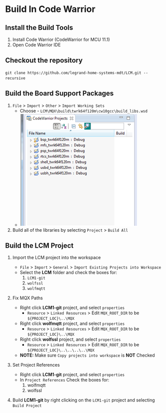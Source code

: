 Build In Code Warrior
=====================

## Install the Build Tools

  1. Install Code Warrior (CodeWarrior for MCU 11.1)
  2. Open Code Warrior IDE

## Checkout the repository

  `git clone https://github.com/legrand-home-systems-mdt/LCM.git --recursive`

## Build the Board Support Packages

  1. `File` > `Import` > `Other` > `Import Working Sets`
     * Choose - `LCM\MQX\build\twrk64f120m\cw10gcc\build_libs.wsd`
     * ![Board Support Package Projects](Images/CW_BSPProjects.png)
  2. Build all of the libraries by selecting `Project` > `Build All`

## Build the LCM Project

  1. Import the LCM project into the workspace
     * `File` > `Import` > `General` > `Import Existing Projects into Workspace`
     * Select the **LCM** folder and check the boxes for:
        1. `LCM1-git`
        2. `wolfssl`
        3. `wolfmqtt`

  2. Fix MQX Paths
     * Right click **LCM1-git** project, and select `properties`
       * `Resource` > `Linked Resources` > Edit `MQX_ROOT_DIR` to be `${PROJECT_LOC}\..\MQX`
     * Right click **wolfmqtt** project, and select `properties`
       * `Resource` > `Linked Resources` > Edit `MQX_ROOT_DIR` to be `${PROJECT_LOC}\..\MQX`
     * Right click **wolfssl** project, and select `properties`
       * `Resource` > `Linked Resources` > Edit `MQX_ROOT_DIR` to be `${PROJECT_LOC}\..\..\..\..\MQX`
     * **NOTE:** Make sure `Copy projects into workspace` is **NOT** Checked

  3. Set Project References
     * Right click **LCM1-git** project, and select `properties`
     * In `Project References` Check the boxes for:
         1. wolfmqtt
         2. wolfssl

  4. Build **LCM1-git** by right clicking on the `LCM1-git` project and selecting `Build Project`
